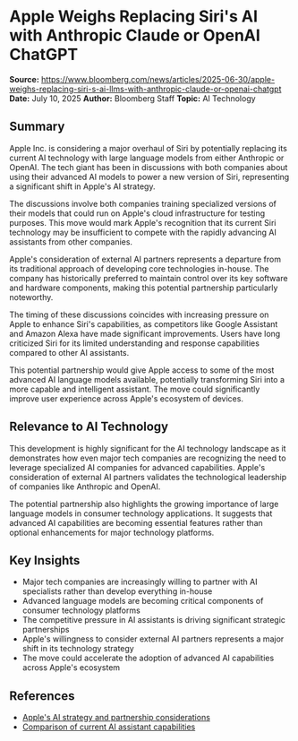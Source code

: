# Apple Weighs Replacing Siri's AI with Anthropic Claude or OpenAI ChatGPT

**Source:** https://www.bloomberg.com/news/articles/2025-06-30/apple-weighs-replacing-siri-s-ai-llms-with-anthropic-claude-or-openai-chatgpt
**Date:** July 10, 2025
**Author:** Bloomberg Staff
**Topic:** AI Technology

## Summary

Apple Inc. is considering a major overhaul of Siri by potentially replacing its current AI technology with large language models from either Anthropic or OpenAI. The tech giant has been in discussions with both companies about using their advanced AI models to power a new version of Siri, representing a significant shift in Apple's AI strategy.

The discussions involve both companies training specialized versions of their models that could run on Apple's cloud infrastructure for testing purposes. This move would mark Apple's recognition that its current Siri technology may be insufficient to compete with the rapidly advancing AI assistants from other companies.

Apple's consideration of external AI partners represents a departure from its traditional approach of developing core technologies in-house. The company has historically preferred to maintain control over its key software and hardware components, making this potential partnership particularly noteworthy.

The timing of these discussions coincides with increasing pressure on Apple to enhance Siri's capabilities, as competitors like Google Assistant and Amazon Alexa have made significant improvements. Users have long criticized Siri for its limited understanding and response capabilities compared to other AI assistants.

This potential partnership would give Apple access to some of the most advanced AI language models available, potentially transforming Siri into a more capable and intelligent assistant. The move could significantly improve user experience across Apple's ecosystem of devices.

## Relevance to AI Technology

This development is highly significant for the AI technology landscape as it demonstrates how even major tech companies are recognizing the need to leverage specialized AI companies for advanced capabilities. Apple's consideration of external AI partners validates the technological leadership of companies like Anthropic and OpenAI.

The potential partnership also highlights the growing importance of large language models in consumer technology applications. It suggests that advanced AI capabilities are becoming essential features rather than optional enhancements for major technology platforms.

## Key Insights

- Major tech companies are increasingly willing to partner with AI specialists rather than develop everything in-house
- Advanced language models are becoming critical components of consumer technology platforms
- The competitive pressure in AI assistants is driving significant strategic partnerships
- Apple's willingness to consider external AI partners represents a major shift in its technology strategy
- The move could accelerate the adoption of advanced AI capabilities across Apple's ecosystem

## References

- [Apple's AI strategy and partnership considerations](https://www.bloomberg.com/news/articles/2025-06-30/apple-weighs-replacing-siri-s-ai-llms-with-anthropic-claude-or-openai-chatgpt)
- [Comparison of current AI assistant capabilities](https://techcrunch.com/2025/06/03/anthropics-ai-is-writing-its-own-blog-with-human-oversight/)